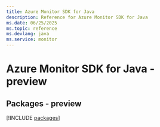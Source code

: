 ```yaml
---
title: Azure Monitor SDK for Java
description: Reference for Azure Monitor SDK for Java
ms.date: 06/25/2025
ms.topic: reference
ms.devlang: java
ms.service: monitor
---
```

# Azure Monitor SDK for Java - preview
## Packages - preview
[!INCLUDE [packages](monitor-index.md)]